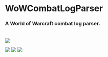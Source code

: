 # WoWCombatLogParser

### A World of Warcraft combat log parser.

#
![](https://img.shields.io/badge/Version-Prerelease-critical?style=for-the-badge)

![](https://img.shields.io/badge/World%20of%20Warcraft-Dragonflight-orange?style=for-the-badge&color=9cf) 
![](https://img.shields.io/badge/Combat%20Log%20Version-20-informational?style=for-the-badge)
![](https://img.shields.io/badge/C%23-.NET%207.0-success?style=for-the-badge)
